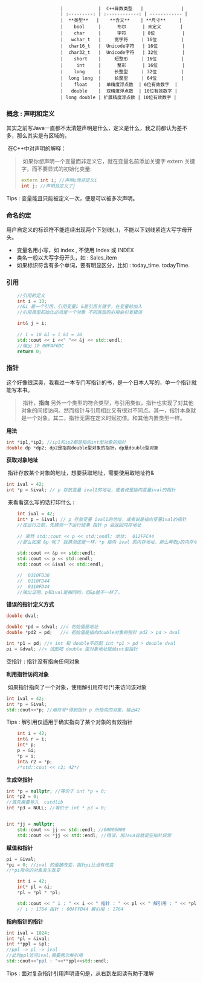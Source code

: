 						|             |  C++算数类型   |              |
						| :---------: | :------------: | ------------ |
						|  **类型**   |    **含义**    | **尺寸**     |
						|    bool     |      布尔      | 未定义       |
						|    char     |      字符      | 8位          |
						|   wchar_t   |     宽字符     | 16位         |
						|  char16_t   |  Unicode字符   | 16位         |
						|  char32_t   |  Unicode字符   | 32位         |
						|    short    |     短整形     | 16位         |
						|     int     |      整形      | 16位         |
						|    long     |     长整型     | 32位         |
						|  long long  |     长整型     | 64位         |
						|    float    |  单精度浮点数  | 6位有效数字  |
						|   double    |  双精度浮点数  | 10位有效数字 |
						| long double | 扩展精度浮点数 | 10位有效数字 |



### **概念 :  声明和定义**

​		其实之前写Java一直都不太清楚声明是什么，定义是什么，我之前都认为差不多，那么其实是有区域的。

​		在C++中对声明的解释：

> ​		如果你想声明一个变量而非定义它，就在变量名前添加关键字 extern 关键字，而不要显式的初始化变量:
>
> ```c++
> extern int i; //声明i而非定义i
> int j; //声明且定义了j
> ```

Tips : 变量能且只能被定义一次，便是可以被多次声明。



### **命名约定**

​		用户自定义的标识符不能连续出现两个下划线(_)，不能以下划线紧连大写字母开头。

- ​		变量名用小写，如 index , 不使用 Index 或 INDEX
- ​		类名一般以大写字母开头，如 : Sales_item
- ​		如果标识符含有多个单词，要有明显区分，比如 : today_time. todayTime. 



### **引用**

```c++
	//引用的定义
	int i = 10;
	//&i 是一个引用，引用变量i &是引用关键字，在变量前加入
	//引用类型初始化必须是一个对象 不同类型的引用会引发错误 

	int& j = i;
	
	// i = 10 &i = i &i = 10
	std::cout << i <<" "<< &j << std::endl;
	//输出 10 00FAF6DC
	return 0;
```



### **指针**

​		这个好像很深奥，我看过一本专门写指针的书，是一个日本人写的，单一个指针就能写本书。

> ​		指针，**指向** 另外一个类型的符合类型，与引用类似，指针也实现了对其他对象的间接访问。然而指针与引用相比又有很对不同点。其一，指针本身就是一个对象。其二，指针无需在定义时赋初值。和其他内置类型一样。

**用法**

```c++
int *ip1,*ip2; //ip1和ip2都是指向int型对象的指针
double dp *dp2; dp2是指向double型对象的指针，dp是double型对象
```

**获取对象地址**

​		指针存放某个对象的地址，想要获取地址，需要使用取地址符&

```c++
int ival = 42;
int *p = &ival; // p 存放变量 ival1的地址，或者说是指向变量ival的指针
```

​		来看看这么写的话打印什么 :

```c++
	int ival = 42;
	int* p = &ival; // p 存放变量 ival1的地址，或者说是指向变量ival的指针
	//在运行之前，先猜测一下运行结果 指针 p 会返回内存地址
	
	// 果然 std::cout << p << std::endl; 地址:  012FFC44
	//那么如果 &p 呢？ 我猜测还是一样，*p 指向 ival 的内存地址，那么再取p的内存地址还是一样的结果 
	
	std::cout << &p << std::endl;
	std::cout << p << std::endl;
	std::cout << &ival << std::endl;

	//  0110FD38
	//	0110FD44
	//	0110FD44
	//输出证明，p和ival是相同的，但&p就不一样了。

```

**错误的指针定义方式**

```c++
double dval;

double *pd = &dval; //√ 初始值是地址
double *pd2 = pd;	//√ 初始值是指向double对象的指针 pd2 > pd > dval

int *p1 = pd; //× int 和 double不匹配 int *p1 > pd > double dval 
pi = &dval; //× 试图吧 double 型对象地址赋给int型指针 
```

空指针 : 指针没有指向任何对象

**利用指针访问对象**

​		如果指针指向了一个对象，使用解引用符号(*)来访问该对象

```c++
int ival = 42;
int *p = &ival;
std::cout<<*p; //用符号*得到指针 p 所指向的对象，输出42
```

Tips : 解引用仅适用于确实指向了某个对象的有效指针

```c++
	int i = 42;
	int& r = i;
	int* p;
	p = &i;
	*p = i;
	int& r2 = *p; 
	/*std::cout << r2; 42*/
```

**生成空指针**

```c++
int *p = nullptr; //等价于 int *p = 0;
int *p2 = 0;
//首先需要导入  cstdlib
int *p3 = NULL; //等价于 int * p3 = 0;


int *jj = nullptr;
	std::cout << jj << std::endl; //00000000 
	std::cout << *jj << std::endl; //错误，用Java说就是空指针异常
```

**赋值和指针**

```c++
pi = &ival;
*pi = 0; //ival 的值被改变，指针pi比没有改变
//*pi指向的对象发生改变
```

```c++
	int i = 42;
	int* pl = &i;
	*pl = *pl * *pl;

	std::cout << " i : " << i << " 指针 : " << pl << " 解引用 : " << *pl;
	// i : 1764 指针 : 00AFFB44 解引用 : 1764

```

**指向指针的指针**

```c++
int ival = 1024;
int *pl = &ival;
int **ppl = &pl; 
//ppl -> pl -> ival
//此时ppl访问ival,需要两次解引用 
std::cout<<"ppl : "<<**ppl<<std::endl;
```

Tips : 面对复杂指针引用声明语句是，从右到左阅读有助于理解